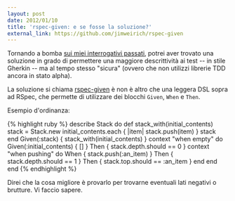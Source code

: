 ```yaml
---
layout: post
date: 2012/01/10
title: 'rspec-given: e se fosse la soluzione?'
external_link: https://github.com/jimweirich/rspec-given
---
```


Tornando a bomba [sui miei interrogativi passati](/blog/2011/12/alternative-a-cucumber.html),
potrei aver trovato una soluzione in grado di permettere una maggiore
descrittività ai test -- in stile Gherkin -- ma al tempo stesso "sicura" (ovvero che
non utilizzi librerie TDD ancora in stato alpha).

La soluzione si chiama [rspec-given](https://github.com/jimweirich/rspec-given) è non è altro
che una leggera DSL sopra ad RSpec, che permette di utilizzare dei
blocchi `Given`, `When` e `Then`.

Esempio d'ordinanza:

{% highlight ruby %}
describe Stack do
  def stack_with(initial_contents)
    stack = Stack.new
    initial_contents.each { |item| stack.push(item) }
    stack
  end
  Given(:stack) { stack_with(initial_contents) }
  context "when empty" do
    Given(:initial_contents) { [] }
    Then { stack.depth.should == 0 }
    context "when pushing" do
      When { stack.push(:an_item) }
      Then { stack.depth.should == 1 }
      Then { stack.top.should == :an_item }
    end
  end
end
{% endhighlight %}

Direi che la cosa migliore è provarlo per trovarne eventuali lati
negativi o brutture. Vi faccio sapere.